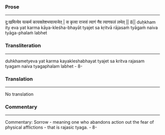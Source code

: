 ### Prose 
 --- 
दु:खमित्येव यत्कर्म कायक्लेशभयात्यजेत् |
स कृत्वा राजसं त्यागं नैव त्यागफलं लभेत् || 8||
duḥkham ity eva yat karma kāya-kleśha-bhayāt tyajet
sa kṛitvā rājasaṁ tyāgaṁ naiva tyāga-phalaṁ labhet

### Transliteration 
 --- 
duhkhametyeva yat karma kayakleshabhayat tyajet sa kritva rajasam tyagam naiva tyagaphalam labhet - 8-

### Translation 
 --- 
No translation

### Commentary 
 --- 
Commentary: Sorrow - meaning one who abandons action out the fear of physical afflictions - that is rajasic tyaga. - 8-